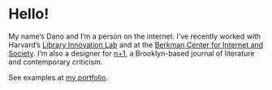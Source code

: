 # Hello!
My name’s Dano and I’m a person on the internet. I’ve recently worked with Harvard’s [Library Innovation Lab](http://librarylab.law.harvard.edu/) and at the [Berkman Center for Internet and Society](https://berkman.harvard.edu/). I’m also a designer for [n+1](http://nplusonemag.com), a Brooklyn-based journal of literature and contemporary criticism.

See examples at [my portfolio](http://thisisdano.github.io/projects).

